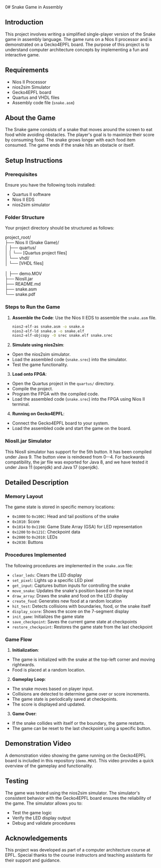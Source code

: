 0# Snake Game in Assembly

## Introduction
This project involves writing a simplified single-player version of the Snake game in assembly language. The game runs on a Nios II processor and is demonstrated on a Gecko4EPFL board. The purpose of this project is to understand computer architecture concepts by implementing a fun and interactive game.

## Requirements
- Nios II Processor
- nios2sim Simulator
- Gecko4EPFL board
- Quartus and VHDL files
- Assembly code file (`snake.asm`)

## About the Game
The Snake game consists of a snake that moves around the screen to eat food while avoiding obstacles. The player's goal is to maximize their score by consuming food. The snake grows longer with each food item consumed. The game ends if the snake hits an obstacle or itself.

## Setup Instructions

### Prerequisites
Ensure you have the following tools installed:
- Quartus II software
- Nios II EDS
- nios2sim simulator

### Folder Structure
Your project directory should be structured as follows:

project_root/
\
├── Nios II (Snake Game)/
\
│ ├── quartus/
\
│ │ └── [Quartus project files]
\
│ └── vhdl/
\
│   └── [VHDL files]
\
\
│
├── demo.MOV
\
├── NiosII.jar
\
├── README.md
\
├── snake.asm
\
└── snake.pdf


### Steps to Run the Game
1. **Assemble the Code**: Use the Nios II EDS to assemble the `snake.asm` file.
   ```sh
   nios2-elf-as snake.asm -o snake.o
   nios2-elf-ld snake.o -o snake.elf
   nios2-elf-objcopy -O srec snake.elf snake.srec

2. **Simulate using nios2sim**:
- Open the nios2sim simulator.
- Load the assembled code (`snake.srec`) into the simulator.
- Test the game functionality.

3. **Load onto FPGA**:
- Open the Quartus project in the `quartus/` directory.
- Compile the project.
- Program the FPGA with the compiled code.
- Load the assembled code (`snake.srec`) into the FPGA using Nios II terminal.

4. **Running on Gecko4EPFL**:
- Connect the Gecko4EPFL board to your system.
- Load the assembled code and start the game on the board.

### NiosII.jar Simulator
This NiosII simulator has support for the 5th button. It has been compiled under Java 9. The button view is reindexed from 0--4. For backwards compatibility, the jar file was exported for Java 8, and we have tested it under Java 11 (openjdk) and Java 17 (openjdk).

## Detailed Description

### Memory Layout
The game state is stored in specific memory locations:
- `0x1000` to `0x100C`: Head and tail positions of the snake
- `0x1010`: Score
- `0x1014` to `0x1198`: Game State Array (GSA) for LED representation
- `0x1200` to `0x121C`: Checkpoint data
- `0x2000` to `0x2010`: LEDs
- `0x2030`: Buttons

### Procedures Implemented
The following procedures are implemented in the `snake.asm` file:
- `clear_leds`: Clears the LED display
- `set_pixel`: Lights up a specific LED pixel
- `get_input`: Captures button inputs for controlling the snake
- `move_snake`: Updates the snake's position based on the input
- `draw_array`: Draws the snake and food on the LED display
- `create_food`: Generates new food at a random location
- `hit_test`: Detects collisions with boundaries, food, or the snake itself
- `display_score`: Shows the score on the 7-segment display
- `init_game`: Initializes the game state
- `save_checkpoint`: Saves the current game state at checkpoints
- `restore_checkpoint`: Restores the game state from the last checkpoint

### Game Flow
1. **Initialization**:
- The game is initialized with the snake at the top-left corner and moving rightwards.
- Food is placed at a random location.

2. **Gameplay Loop**:
- The snake moves based on player input.
- Collisions are detected to determine game over or score increments.
- The game state is periodically saved at checkpoints.
- The score is displayed and updated.

3. **Game Over**:
- If the snake collides with itself or the boundary, the game restarts.
- The game can be reset to the last checkpoint using a specific button.

## Demonstration Video
A demonstration video showing the game running on the Gecko4EPFL board is included in this repository (`demo.MOV`). This video provides a quick overview of the gameplay and functionality.

## Testing
The game was tested using the nios2sim simulator. The simulator's consistent behavior with the Gecko4EPFL board ensures the reliability of the game. The simulator allows you to:
- Test the game logic
- Verify the LED display output
- Debug and validate procedures

## Acknowledgements
This project was developed as part of a computer architecture course at EPFL. Special thanks to the course instructors and teaching assistants for their support and guidance.
